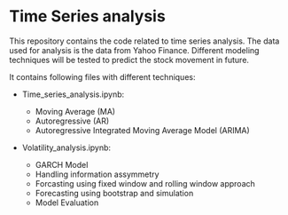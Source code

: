 # Time Series analysis

This repository contains the code related to time series analysis.
The data used for analysis is the data from Yahoo Finance. Different modeling techniques will be tested to predict the stock movement in future.

It contains following files with different techniques:

- Time_series_analysis.ipynb:

   - Moving Average (MA)
    - Autoregressive (AR)
    - Autoregressive Integrated Moving Average Model (ARIMA)

- Volatility_analysis.ipynb:

   - GARCH Model
   - Handling information assymmetry
   - Forcasting using fixed window and rolling window approach
   - Forecasting using bootstrap and simulation
   - Model Evaluation

